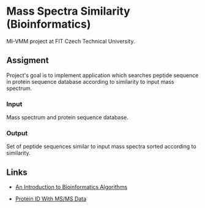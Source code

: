 # Mass Spectra Similarity (Bioinformatics)

MI-VMM project at FIT Czech Technical University.

## Assigment

Project's goal is to implement application which searches peptide sequence
in protein sequence database according to similarity to input mass spectrum.

### Input

Mass spectrum and protein sequence database.

### Output

Set of peptide sequences similar to input mass spectra sorted according to
similarity.

## Links

- [An Introduction to Bioinformatics Algorithms](
    http://bix.ucsd.edu/bioalgorithms/
    )

- [Protein ID With MS/MS Data](
    http://www.ionsource.com/tutorial/protID/spectralmatching_mascot.htm
    )
